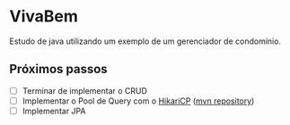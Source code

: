 # VivaBem
Estudo de java utilizando um exemplo de um gerenciador de condomínio.

## Próximos passos

- [ ] Terminar de implementar o CRUD
- [ ] Implementar o Pool de Query com o [HikariCP](https://github.com/brettwooldridge/HikariCP) ([mvn repository](https://mvnrepository.com/artifact/com.zaxxer/HikariCP))
- [ ] Implementar JPA
